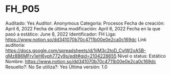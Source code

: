 # FH_P05

Auditado: Yes
Auditor: Anonymous
Categoría: Procesos
Fecha de creación: April 6, 2022
Fecha de última modificación: April 6, 2022
Fecha en la que pasó a estático: June 8, 2022
Identificador: FH
Liga: https://www.notion.so/dd341070b70c4711b00e0e2ca0c169dc 
Link auditoría: https://docs.google.com/spreadsheets/d/1ijM3c2toD_CvIW2xA5B-gMz8B6MFrv1eH6yph772y9s/edit#gid=2104228655
Nivel o status: Estático
Nombre: https://www.notion.so/dd341070b70c4711b00e0e2ca0c169dc 
Resuelto?: No
Se utiliza?: Yes
Última versión: 1.0